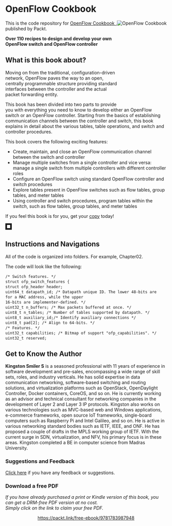 


# OpenFlow Cookbook 

<a href="https://prod.packtpub.com/in/networking-and-servers/openflow-cookbook?utm_source=github&utm_medium=repository&utm_campaign=9781783987948"><img src="https://prod.packtpub.com/media/catalog/product/cache/ecd051e9670bd57df35c8f0b122d8aea/7/9/7948os_openflow20cookbook.jpg" alt="OpenFlow Cookbook " height="256px" align="right"></a>

This is the code repository for [OpenFlow Cookbook ](https://prod.packtpub.com/in/networking-and-servers/openflow-cookbook?utm_source=github&utm_medium=repository&utm_campaign=9781783987948), published by Packt.

**Over 110 recipes to design and develop your own
OpenFlow switch and OpenFlow controller**

## What is this book about?
Moving on from the traditional, configuration-driven network, OpenFlow paves the way to an open, centrally programmable structure providing standard interfaces between the controller and the actual packet forwarding entity.

This book has been divided into two parts to provide you with everything you need to know to develop either an OpenFlow switch or an OpenFlow controller. Starting from the basics of establishing communication channels between the controller and switch, this book explains in detail about the various tables, table operations, and switch and controller procedures.

This book covers the following exciting features:
* Create, maintain, and close an OpenFlow communication channel between the switch and controller
* Manage multiple switches from a single controller and vice versa: manage a single switch from multiple controllers with different controller roles
* Configure an OpenFlow switch using standard OpenFlow controller and switch procedures
* Explore tables present in OpenFlow switches such as flow tables, group tables, and meter tables
* Using controller and switch procedures, program tables within the switch, such as flow tables, group tables, and meter tables

If you feel this book is for you, get your [copy](https://www.amazon.com/dp/1783987944) today!

<a href="https://www.packtpub.com/?utm_source=github&utm_medium=banner&utm_campaign=GitHubBanner"><img src="https://raw.githubusercontent.com/PacktPublishing/GitHub/master/GitHub.png" 
alt="https://www.packtpub.com/" border="5" /></a>

## Instructions and Navigations
All of the code is organized into folders. For example, Chapter02.

The code will look like the following:
```
/* Switch features. */
struct ofp_switch_features {
struct ofp_header header;
uint64_t datapath_id; /* Datapath unique ID. The lower 48-bits are
for a MAC address, while the upper
16-bits are implementer-defined. */
uint32_t n_buffers; /* Max packets buffered at once. */
uint8_t n_tables; /* Number of tables supported by datapath. */
uint8_t auxiliary_id;/* Identify auxiliary connections */
uint8_t pad[2]; /* Align to 64-bits. */
/* Features. */
uint32_t capabilities; /* Bitmap of support "ofp_capabilities". */
uint32_t reserved;
```
## Get to Know the Author
**Kingston Smiler S**
is a seasoned professional with 11 years of experience in software
development and pre-sales, encompassing a wide range of skill sets, roles, and industry
verticals. He has solid expertise in data communication networking, software-based switching
and routing solutions, and virtualization platforms such as OpenStack, OpenDaylight
Controller, Docker containers, CoreOS, and so on. He is currently working as an advisor and
technical consultant for networking companies in the development of Layer 2 and Layer 3 IP
protocols. Kingston also works on various technologies such as MVC-based web and Windows
applications, e-commerce frameworks, open source IoT frameworks, single-board computers
such as Raspberry Pi and Intel Galileo, and so on. He is active in various networking standard
bodies such as IETF, IEEE, and ONF. He has proposed a couple of drafts in the MPLS working
group of IETF. With the current surge in SDN, virtualization, and NFV, his primary focus is in
these areas. Kingston completed a BE in computer science from Madras University.

### Suggestions and Feedback
[Click here](https://docs.google.com/forms/d/e/1FAIpQLSdy7dATC6QmEL81FIUuymZ0Wy9vH1jHkvpY57OiMeKGqib_Ow/viewform) if you have any feedback or suggestions.


### Download a free PDF

 <i>If you have already purchased a print or Kindle version of this book, you can get a DRM-free PDF version at no cost.<br>Simply click on the link to claim your free PDF.</i>
<p align="center"> <a href="https://packt.link/free-ebook/9781783987948">https://packt.link/free-ebook/9781783987948 </a> </p>